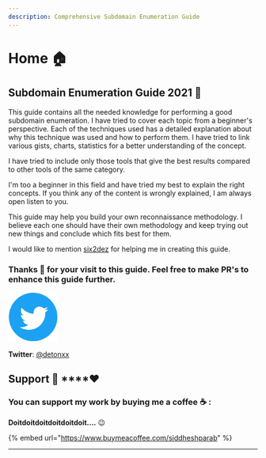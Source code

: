 ```yaml
---
description: Comprehensive Subdomain Enumeration Guide
---
```


# Home 🏠

## Subdomain Enumeration Guide 2021 📖 

This guide contains all the needed knowledge for performing a good subdomain enumeration. I have tried to cover each topic from a beginner's perspective. Each of the techniques used has a detailed explanation about why this technique was used and how to perform them. I have tried to link various gists, charts, statistics for a better understanding of the concept.

I have tried to include only those tools that give the best results compared to other tools of the same category.

I'm too a beginner in this field and have tried my best to explain the right concepts. If you think any of the content is wrongly explained, I am always open listen to you.

This guide may help you build your own reconnaissance methodology. I believe each one should have their own methodology and keep trying out new things and conclude which fits best for them. 

I would like to mention [six2dez](https://twitter.com/Six2dez1) for helping me in creating this guide.

### **Thanks 🙏**  for your visit to this guide. Feel free to make PR's to enhance this guide further.

![](.gitbook/assets/twitter-logo.png)

**Twitter**: [@detonxx](https://twitter.com/detonXX)   


## Support 🙏 ****❤ 

### **You can support my work by buying me a coffee** ☕ **:**

**Doitdoitdoitdoitdoitdoit....** 😉 

{% embed url="https://www.buymeacoffee.com/siddheshparab" %}


****


